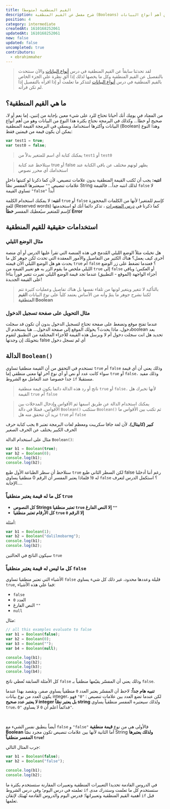 ```yaml
---
title: القيم المنطقية (متوسط)
description: شرح مفصل عن القيم المنطقية (Booleans) كنوع من أهم أنواع البيانات.
position: 4
category: intermediate
createdAt: 1610168252061
updatedAt: 1610168252061
new: false
updated: false
uncompleted: true
contributors:
  - ebrahimmaher
---
```


> لقد تحدثنا سابقاً عن القيم المنطقية في درس 
>[أنواع البيانات](/tutorials/algorithms/fundamentals/datatypes#boolean---القيمة-المنطقية) 
>واﻵن سنتحدث بالتفصيل عن القيم المنطقية وكل ما يخصها لذلك إذا ألقِ نظرة على الجزء الخاص بالقيم المنطقية في درس 
>[أنواع البيانات](/tutorials/algorithms/fundamentals/datatypes#boolean---القيمة-المنطقية)
> لتتذكر ما تعلمت أو إذا اقرأه بالتفصيل إذا لم تكن قرأته.

## ما هي القيم المنطقية؟
من المعتاد في يومِك أنك أحيانا تحتاج للرد على شيء معين بإجابة من إثنين، إما نعم أو لا، صحيح أو خطأ... وكذلك في البرمجة نحتاج بكثرة هذا النوع من البيانات وهو من أهم أنواع البيانات وأكثرها استخداما، ويسمّى في البرمجة القيمة المنطقية (Boolean) وهذا النوع يمكن أن يكون قيمة من قيمتين فقط: 

```js
var test1 = true;
var test0 = false;
```
> يمكنك كتابة أي اسم للمتغير بدلاً من `test1` أو `test0`

> ستلاحظ عند كتابة true أو false يظهر لونهم مختلف عن باقي الكتابة عند استخدامك أي محرر نصوص

<base-alert type="error">

**انتبه:** يجب أن تُكتب القيمة المنطقية بدون علامات تنصيص، ﻷن كما ذكرنا لو كتبتها داخل علامات تنصيص `""` سيعتبرها المفسر نصّاً String لذلك انتبه جداً...
فالقيمة `false` ﻻ تساوي القيمة `"false"` أبداً

</base-alert>


<base-alert type="error">

**انتبه:** ﻻ يمكنك استخدام الكلمة `true` أو `false` كإسم للمتغير! ﻷنها من الكلمات المحجوزة للغة (Reserved words) كما ذكرنا في 
[درس المتغيرات](/tutorials/algorithms/fundamentals/variables#مم-يتكون-المتغير؟)
، تذكر دائما أنك لو استخدمتها كإسم للمتغير سيُعطيك المفسر **خطأ Error**

</base-alert>

## استخدامات حقيقية للقيم المنطقية

### مثال الوضع الليلي
هل تخيلت مثلاً الوضع الليلي المُدمج في هذه المنصة التي تقرأ عليها الدرس أو أي منصة أخرى كيف يعمل؟
هناك الكثير من التفاصيل واﻷمور المعقدة التي تحدث لكن جوهر كل ما يحدث هو هل الوضع الليلي اﻵن قيمته `true` أم `false` ؟ فعندما تضغط على زر الوضع الليلي ملخص ما يقوم الزر به هو تغيير القيمة من `true` إلى `false` أو العكس؛ وباقي أجزاء الواجهة (الموقع - التطبيق) عندما تجد قيمة الوضع الليلي تغيرت تتغير فوراً بناءا على القيمة الجديدة! 

> بالتأكيد لا تتغير ويتغير لونها من تلقاء نفسها بل هناك تفاصيل وعمليات كثيرة تتم لكننا نشرح جوهر ما يتمّ وأنه من اﻷساس يعتمد كلياً على نوع البيانات **القيم المنطقية Boolean**

<try-wrapper title="تجربة الوضع الليلي" subtitle="جرّب مثال تطبيقي على الوضع الليلي واستخدام القيم المنطقية!">
  <boolean-dark-mode-try />
</try-wrapper>

### مثال التحويل على صفحة تسجيل الدخول
<!-- أعد الصياغة واستكمل... بناءا على ما تعلموه في المستوى اﻷول... واذكر استخدام if في نفس المثال-->
عندما تفتح موقع وتضغط على صفحة تحتاج لتسجيل الدخول بدون أن تكون قد سجلت دخول، ماذا يحدث؟ يحولك الموقع إلى صفحة الدخول... هنا يستخدم الboolean بعد تحديد هل انت سجلت دخول أم ﻻ ويرسل هذه القيمة للأجزاء المختلفة من التطبيق لتقوم بتحويلك إن وجدتها false أي لم تسجل دخول




<!-- تذكر أن تغير صيغة الحديث من أن المفسر يعتبر القيمة منطقياً إلى أنه أحيانا يريد تحويل القيمة من أي نوع إلى نوع منطقي حتى يتعامل معها مثلاً في دالة if .... أيضاً الغي استخدام الدالة Boolean في اﻷمثلة واستخدم بدلاً منها if أو استخدمهما الاثنين بما أن القارئ تعلم مفهوم الدوال في المستوى الإبتدائي -->

## الدالة `Boolean()`

تستخدم في التحقق من أن القيمة منطقيا تساوي `true` أم `false` وذلك يعني أن أي قيمة سواء كانت عدد أو نص أو أي نوع آخر لها معنى منطقي إما `true` أو `false،` وذلك مفيد جدا خصوصا عند التعامل مع الشروط `if` مستقبلا.

> ناتج أو رد هذه الدالة دائما يكون قيمة منطقية `true` أو `false،` لأنها تخبرك هل القيمة `true` أم `false`

> يمكنك استخدام الدالة عن طريق اسمها ثم الأقواس وإدخال المدخلات بين الأقواس، فمثلا في دالة `Boolean()` ستكتب `Boolean()` ثم تكتب بين الأقواس ما تريد أن تتحقق منه هل `true` أم `false`

<base-alert type="error" >

يجب كتابة حرف `B` **كبير (كابيتال)**، لأن لغة جافا سكريبت ومعظم لغات البرمجة تعتبر الحرف الكبير يختلف عن الحرف الصغير

</base-alert>

مثال على استخدام الدالة `Boolean()`:

```js
var b1 = Boolean(true);
var b2 = Boolean(0);
console.log(b1);
console.log(b2);
```

ستلاحظ أن سطر الطباعة الأول طبع `true` لكن السطر الثاني طبع false رغم أننا أدخلنا له `0`! فلماذا يعتبر المفسر أن الرقم 0 منطقيا يساوي `false` ؟ استكمل الدرس لتعرف الإجابة....


### كل ما له قيمة يعتبر منطقياً `true`

- **كل النصوص Strings تعتبر منطقيا `true` إلا النص الفارغ `""`**
- **كل الأرقام تعتبر منطقيا `true` إلا الرقم `0`**

أمثلة:
```js
var b1 = Boolean(1);
var b2 = Boolean("dalilmobarmg");
console.log(b1);
console.log(b2);
```
سيكون الناتج في الحالتين `true`

### كل ما ليس له قيمة يعتبر منطقياً `false`
الأشياء التي تعتبر منطقيا تساوي `false` قليلة وعددها محدود، غير ذلك كل شيء يساوي `true`, فما علي هذه الأشياء:

- `false`
- العدد `0`
- النص الفارغ `""`
- `null`

مثال:
```js
// all this examples evaluate to false
var b1 = Boolean(false);
var b2 = Boolean(0);
var b3 = Boolean("");
var b4 = Boolean(null);

console.log(b1);
console.log(b2);
console.log(b3);
console.log(b4);
```
كل اﻷمثلة السابقة تُعطي ناتج `false` وذلك يعني أن المفسّر يقيّمها منطقياً بـ `false`.

<base-alert type="error">

**تنبيه هام جداً:** 
لاحظ أن المفسّر يعتبر العدد `0` منطقياً يساوي صفر، ونقصد بهذا عندما يكون العدد من نوع بيانات integer، لكن عندما تضع العدد بين علامات تنصيص : `"0"` فهو **لا يعتبر عدد صحيح integer بل يعتبر نصّاً string** ولذلك سيعتبره المفسر منطقياً يساوي `true`، فدائماً اعلم أن `0` لا يساوي `"0"`.

<br>

أيضاً ينطبق نفس الشيء مع `false` و `"false"` فاﻷولى هي من نوع **قيمة منطقية Boolean** أما الثانية ﻷنها بين علامات تنصيص تكون مجرد نصّاً String **ولذلك يعتبرها المفسر منطقياً `true`!**

جرب المثال التالي:
```js
var b1 = Boolean(false);
var b2 = Boolean("false");

console.log(b1);
console.log(b2);
```

</base-alert>

<base-alert type="next">

في الدروس القادمة تحديدا التعبيرات المنطقية وتعبيرات المقارنة ستستخدم بكثرة ما تعلمته في درس اليوم؛ وفي درس الشروط `if` ستستخدم كل ما تعلمت وستدرك مدى أهمية القيم المنطقية وتعبيراتها؛ فدرس اليوم والدروس القادمة تُهيئك لإتقان `if` قبل تعلمها.

</base-alert>
